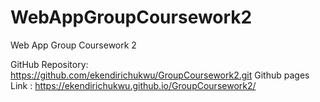 # WebAppGroupCoursework2
Web App Group Coursework 2

GitHub Repository: https://github.com/ekendirichukwu/GroupCoursework2.git
Github pages Link : https://ekendirichukwu.github.io/GroupCoursework2/